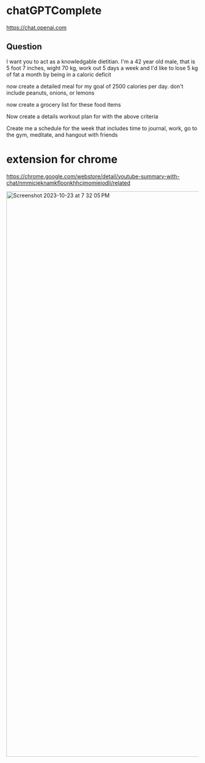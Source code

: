 # chatGPTComplete

https://chat.openai.com

## Question 


I want you to act as a knowledgable dietitian. I'm a 42 year old male, that is 5 foot 7 inches, wight 70 kg, work out 5 days a week and I'd like to lose 5 kg of fat a month by being in a caloric deficit

now create a detailed meal for my goal of 2500 calories per day. don't include peanuts, onions, or lemons


now create a grocery list for these food items


Now create a details workout plan for with the above criteria


Create me a schedule for the week that includes time to journal, work, go to the gym, meditate, and hangout with friends 


# extension for chrome 

https://chrome.google.com/webstore/detail/youtube-summary-with-chat/nmmicjeknamkfloonkhhcjmomieiodli/related


<img width="1482" alt="Screenshot 2023-10-23 at 7 32 05 PM" src="https://github.com/sarveshhome/chatGPTComplete/assets/14289661/3e014f63-706c-43ba-a785-a5b7abbd3dfa">
